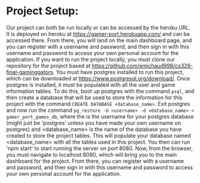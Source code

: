 # Project Setup:

Our project can both be run locally or can be accessed by the heroku URL. It is deployed on heroku at https://gamer-port.herokuapp.com/ and can be accessed there. From there, you will land on the main dashboard page, and you can register with a username and password, and then sign in with this username and password to access your own personal account for the application. If you want to run the project locally, you must clone our repository for the project based at https://github.com/emichaud998/cs326-final-gaminggators. You must have postgres installed to run this project, which can be downloaded at https://www.postgresql.org/download/. Once postgres is installed, it must be populated with all the user and game information tables. To do this, boot up postgres with the command `psql`, and then create a database that will be used to store the information for this project with the command `CREATE DATABASE <database_name>`. Exit postgres and now run the command `pg_restore -U <username> -d <database_name> < gamer_port_games_db`, where the <username> is the username for your postgres database (might just be 'postgres' unless you have made your own username on postgres) and <database_name> is the name of the database you have created to store the project tables. This will populate your database named <database_name> with all the tables used in this project. You then can run 'npm start' to start running the server on port 8080. Now, from the browser, you must navigate to localhost:8080, which will bring you to the main dashboard for the project. From there, you can register with a username and password, and then sign in with this username and password to access your own personal account for the application.